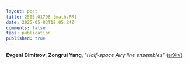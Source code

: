 ```yaml
---
layout: post
title: 2505.01798 [math.PR]
date: 2025-05-03T12:05:24Z
comments: false
tags: publication
published: true
---
```


<b>Evgeni Dimitrov</b>, <b>Zongrui Yang</b>, "<i>Half-space Airy line ensembles</i>" ([arXiv](http://arxiv.org/abs/2505.01798v1))
